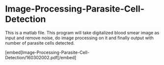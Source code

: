 # Image-Processing-Parasite-Cell-Detection
This is a matlab file. This program will take digitalized blood smear image as input and remove noise, do image processing on it and finally output with number of parasite cells detected.


[embed]Image-Processing-Parasite-Cell-Detection/160302002.pdf[/embed]





